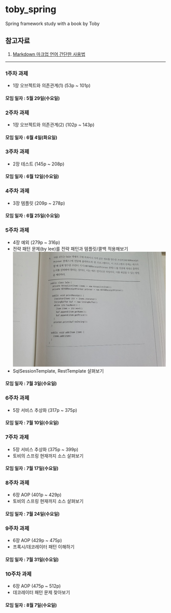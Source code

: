 # toby_spring

Spring framework study with a book by Toby

## 참고자료
1. [Markdown 마크업 언어 간단한 사용법](https://github.com/sejong-interface/Interface_Manual/wiki/Git-%EC%8B%9C%EC%9E%91%ED%95%98%EA%B8%B0%233-README.md-%ED%8C%8C%EC%9D%BC-%EC%9E%91%EC%84%B1%ED%95%98%EA%B8%B0!)

--------------------------

### 1주차 과제
 * 1장 오브젝트와 의존관계(1) (53p ~ 101p)
#### 모임 일자 : 5월 29일(수요일)

### 2주차 과제
 * 1장 오브젝트와 의존관계(2) (102p ~ 143p)
#### 모임 일자 : 6월 4일(화요일)

### 3주차 과제
 * 2장 테스트 (145p ~ 208p)
#### 모임 일자 : 6월 12일(수요일)

### 4주차 과제
 * 3장 템플릿 (209p ~ 278p)
#### 모임 일자 : 6월 25일(수요일)

### 5주차 과제
 * 4장 예외 (279p ~ 316p)
 * 전략 패턴 문제(by lee)를 전략 패턴과 템플릿/콜백 적용해보기
 ![week5_subject.img](resource/img/week5_subject.jpg)
 * SqlSessionTemplate, RestTemplate 살펴보기
#### 모임 일자 : 7월 3일(수요일)

### 6주차 과제
 * 5장 서비스 추상화 (317p ~ 375p)
#### 모임 일자 : 7월 10일(수요일)

### 7주차 과제
 * 5장 서비스 추상화 (375p ~ 399p)
 * 토비의 스프링 현재까지 소스 살펴보기
#### 모임 일자 : 7월 17일(수요일)

### 8주차 과제
 * 6장 AOP (401p ~ 429p)
 * 토비의 스프링 현재까지 소스 살펴보기
#### 모임 일자 : 7월 24일(수요일)

### 9주차 과제
 * 6장 AOP (429p ~ 475p)
 * 프록시/데코레이터 패턴 이해하기
#### 모임 일자 : 7월 31일(수요일)

### 10주차 과제
 * 6장 AOP (475p ~ 512p)
 * 데코레이터 패턴 문제 찾아보기
#### 모임 일자 : 8월 7일(수요일)
